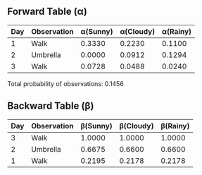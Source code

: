 ## Forward Table (α)

| Day | Observation | α(Sunny) | α(Cloudy) | α(Rainy) |
|-----|------------|----------|-----------|----------|
| 1   | Walk       | 0.3330   | 0.2230    | 0.1100   |
| 2   | Umbrella   | 0.0000   | 0.0912    | 0.1294   |
| 3   | Walk       | 0.0728   | 0.0488    | 0.0240   |

Total probability of observations: 0.1456

## Backward Table (β)

| Day | Observation | β(Sunny) | β(Cloudy) | β(Rainy) |
|-----|------------|----------|-----------|----------|
| 3   | Walk       | 1.0000   | 1.0000    | 1.0000   |
| 2   | Umbrella   | 0.6675   | 0.6600    | 0.6600   |
| 1   | Walk       | 0.2195   | 0.2178    | 0.2178   |
